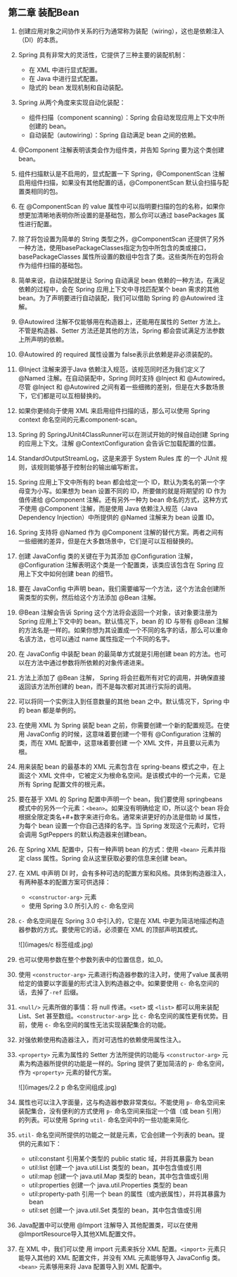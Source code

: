 ## 第二章 装配Bean

1. 创建应用对象之间协作关系的行为通常称为装配（wiring），这也是依赖注入（DI）的本质。

2. Spring 具有非常大的灵活性，它提供了三种主要的装配机制：
   - 在 XML 中进行显式配置。
   - 在 Java 中进行显式配置。
   - 隐式的 bean 发现机制和自动装配。
   
3. Spring 从两个角度来实现自动化装配：
   - 组件扫描（component scanning）：Spring 会自动发现应用上下文中所创建的 bean。
   - 自动装配（autowiring）：Spring 自动满足 bean 之间的依赖。
   
4. @Component 注解表明该类会作为组件类，并告知 Spring 要为这个类创建 bean。

5. 组件扫描默认是不启用的，显式配置一下 Spring，@ComponentScan 注解启用组件扫描，如果没有其他配置的话，@ComponentScan 默认会扫描与配置类相同的包。

6. 在 @ComponentScan 的 value 属性中可以指明要扫描的包的名称，如果你想更加清晰地表明你所设置的是基础包，那么你可以通过 basePackages 属性进行配置。

7. 除了将包设置为简单的 String 类型之外，@ComponentScan 还提供了另外一种方法，使用basePackageClasses指定为包中所包含的类或接口，basePackageClasses 属性所设置的数组中包含了类。这些类所在的包将会作为组件扫描的基础包。

8. 简单来说，自动装配就是让 Spring 自动满足 bean 依赖的一种方法，在满足依赖的过程中，会在 Spring 应用上下文中寻找匹配某个 bean 需求的其他 bean。为了声明要进行自动装配，我们可以借助 Spring 的 @Autowired 注解。

9. @Autowired 注解不仅能够用在构造器上，还能用在属性的 Setter 方法上。不管是构造器、Setter 方法还是其他的方法，Spring 都会尝试满足方法参数上所声明的依赖。

10. @Autowired 的 required 属性设置为 false表示此依赖是非必须装配的。

11. @Inject 注解来源于Java 依赖注入规范，该规范同时还为我们定义了 @Named 注解。在自动装配中，Spring 同时支持 @Inject 和 @Autowired。尽管 @Inject 和 @Autowired 之间有着一些细微的差别，但是在大多数场景下，它们都是可以互相替换的。

12. 如果你更倾向于使用 XML 来启用组件扫描的话，那么可以使用 Spring context 命名空间的元素component-scan。

13. Spring 的 SpringJUnit4ClassRunner可以在测试开始的时候自动创建 Spring 的应用上下文。注解 @ContextConfiguration 会告诉它加载配置的位置。

14. StandardOutputStreamLog，这是来源于 System Rules 库 的一个 JUnit 规则，该规则能够基于控制台的输出编写断言。

15. Spring 应用上下文中所有的 bean 都会给定一个 ID，默认为类名的第一个字母变为小写。如果想为 bean 设置不同的 ID，所要做的就是将期望的 ID 作为值传递给 @Component 注解。还有另外一种为 bean 命名的方式，这种方式不使用 @Component 注解，而是使用 Java 依赖注入规范（Java Dependency Injection）中所提供的 @Named 注解来为 bean 设置 ID。

16. Spring 支持将 @Named 作为 @Component 注解的替代方案。两者之间有一些细微的差异，但是在大多数场景中，它们是可以互相替换的。

17. 创建 JavaConfig 类的关键在于为其添加 @Configuration 注解，@Configuration 注解表明这个类是一个配置类，该类应该包含在 Spring 应用上下文中如何创建 bean 的细节。

18. 要在 JavaConfig 中声明 bean，我们需要编写一个方法，这个方法会创建所需类型的实例，然后给这个方法添加 @Bean 注解。

19. @Bean 注解会告诉 Spring 这个方法将会返回一个对象，该对象要注册为 Spring 应用上下文中的 bean。默认情况下，bean 的 ID 与带有 @Bean 注解的方法名是一样的。如果你想为其设置成一个不同的名字的话，那么可以重命名该方法，也可以通过 name 属性指定一个不同的名字。

20. 在 JavaConfig 中装配 bean 的最简单方式就是引用创建 bean 的方法。也可以在方法中通过参数将所依赖的对象传递进来。

21. 方法上添加了 @Bean 注解， Spring 将会拦截所有对它的调用，并确保直接返回该方法所创建的 bean，而不是每次都对其进行实际的调用。

22. 可以将同一个实例注入到任意数量的其他 bean 之中。默认情况下，Spring 中的 bean 都是单例的。

23. 在使用 XML 为 Spring 装配 bean 之前，你需要创建一个新的配置规范。在使用 JavaConfig 的时候，这意味着要创建一个带有 @Configuration 注解的类，而在 XML 配置中，这意味着要创建 一个 XML 文件，并且要以元素为根。

24. 用来装配 bean 的最基本的 XML 元素包含在 spring-beans 模式之中，在上面这个 XML 文件中，它被定义为根命名空间。是该模式中的一个元素，它是所有 Spring 配置文件的根元素。

25. 要在基于 XML 的 Spring 配置中声明一个 bean，我们要使用 springbeans 模式中的另外一个元素：`<bean>`。如果没有明确给定 ID，所以这个 bean 将会根据全限定类名+#+数字来进行命名。通常来讲更好的办法是借助 id 属性，为每个 bean 设置一个你自己选择的名字。当 Spring 发现这个元素时，它将会调用 SgtPeppers 的默认构造器来创建bean。

26. 在 Spring XML 配置中，只有一种声明 bean 的方式：使用 `<bean>` 元素并指定 class 属性。Spring 会从这里获取必要的信息来创建 bean。

27. 在 XML 中声明 DI 时，会有多种可选的配置方案和风格。具体到构造器注入，有两种基本的配置方案可供选择：

    - `<constructor-arg>` 元素
    - 使用 Spring 3.0 所引入的 `c-` 命名空间

28. `c-` 命名空间是在 Spring 3.0 中引入的，它是在 XML 中更为简洁地描述构造器参数的方式。要使用它的话，必须要在 XML 的顶部声明其模式。

    ![](images/c 标签组成.jpg)

29. 也可以使用参数在整个参数列表中的位置信息，如_0。

30. 使用 `<constructor-arg>` 元素进行构造器参数的注入时，使用了value 属表明给定的值要以字面量的形式注入到构造器之中。如果要使用 `c-` 命名空间的话，去掉了`-ref` 后缀。

31. `<null/>` 元素所做的事情：将 null 传递。`<set>` 或 `<list>` 都可以用来装配 List、Set 甚至数组。`<constructor-arg>` 比 `c-` 命名空间的属性更有优势。目前，使用 `c-` 命名空间的属性无法实现装配集合的功能。

32. 对强依赖使用构造器注入，而对可选性的依赖使用属性注入。

33. `<property>` 元素为属性的 Setter 方法所提供的功能与 `<constructor-arg>` 元素为构造器所提供的功能是一样的。Spring 提供了更加简洁的 `p-` 命名空间，作为 `<property>` 元素的替代方案。

    ![](images/2.2 p 命名空间组成.jpg)

34. 属性也可以注入字面量，这与构造器参数非常类似。不能使用 `p-` 命名空间来装配集合，没有便利的方式使用 `p-` 命名空间来指定一个值（或 bean 引用）的列表。可以使用 Spring `util-` 命名空间中的一些功能来简化.

35. `util-` 命名空间所提供的功能之一就是元素，它会创建一个列表的 bean。提供的元素如下：

    + util:constant 引用某个类型的 public static 域，并将其暴露为 bean
    + util:list 创建一个 java.util.List 类型的 bean，其中包含值或引用
    + util:map 创建一个 java.util.Map 类型的 bean，其中包含值或引用
    + util:properties 创建一个 java.util.Properties 类型的 bean
    + util:property-path 引用一个 bean 的属性（或内嵌属性），并将其暴露为 bean
    + util:set 创建一个 java.util.Set 类型的 bean，其中包含值或引用
    
36. Java配置中可以使用 @Import 注解导入 其他配置类，可以在使用@ImportResource导入其他XML配置文件。

37. 在 XML 中，我们可以使 用 import 元素来拆分 XML 配置。`<import>` 元素只能导入其他的 XML 配置文件，并没有 XML 元素能够导入 JavaConfig 类。`<bean>` 元素够用来将 Java 配置导入到 XML 配置中。
